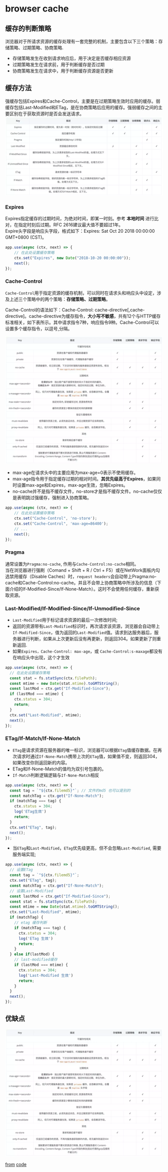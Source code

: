 # browser cache

## 缓存的判断策略

浏览器对于所请求资源的缓存处理有一套完整的机制，主要包含以下三个策略：存储策略、过期策略、协商策略.  

- 存储策略发生在收到请求响应后，用于决定是否缓存相应资源 
- 过期策略发生在请求前，用于判断缓存是否过期
- 协商策略发生在请求中，用于判断缓存资源是否更新

## 缓存方法
强缓存包括Expires和Cache-Control，主要是在过期策略生效时应用的缓存。弱缓存包括Last-Modified和ETag，是在协商策略后应用的缓存。强弱缓存之间的主要区别在于获取资源时是否会发送请求。  
![缓存方法](https://github.com/cmcesummer/public.js/blob/master/knowledge/browserCache/image/cache1.png)  

### Expires

Expires指定缓存的过期时间，为绝对时间，即某一时刻。参考 __本地时间__ 进行比对，在指定时刻后过期。RFC 2616建议最大值不要超过1年。   
Expire头字段是响应头字段，格式如下：Expires: Sat Oct 20 2018 00:00:00 GMT+0800 (CST)。   

```js
app.use(async (ctx, next) => {
    // 在此处设置缓存策略
    ctx.set("Expires", new Date("2018-10-20 00:00:00"));
    next();
});
```

### Cache-Control

`Cache-Control`用于指定资源的缓存机制，可以同时在请求头和响应头中设定，涉及上述三个策略中的两个策略：**存储策略、过期策略**。    

Cache-Control的语法如下：Cache-Control: cache-directive[,cache-directive]。cache-directive为缓存指令，**大小写不敏感**，共有12个与HTTP缓存标准相关，如下表所示。其中请求指令7种，响应指令9种。Cache-Control可以设置多个缓存指令，以逗号,分隔。

![缓存方法](https://github.com/cmcesummer/public.js/blob/master/knowledge/browserCache/image/cache2.png) 

- max-age在请求头中的主要应用为max-age=0表示不使用缓存。
- max-age指令用于指定缓存过期的相对时间。**其优先级高于Expires**，如果同时设置max-age和Expires，max-age生效，忽略Expires。
- no-cache并不是指不缓存文件，no-store才是指不缓存文件。no-cache仅仅是表明跳过强缓存，强制进入协商策略。

```js
app.use(async (ctx, next) => {
    // 在此处设置缓存策略
    ctx.set("Cache-Control", 'no-store');
    ctx.set("Cache-Control", 'max-age=86400');
    // ...
    next();
});
```

### Pragma

通常设置为`Pragma:no-cache`, 作用与`Cache-Control:no-cache`相同。  
当在浏览器进行强刷（Comand + Shift + R / Ctrl + F5）或在NetWork面板内勾选禁用缓存（Disable Caches）时，`request headers`会自动带上Pragma:no-cache和Cache-Control:no-cache。并且不会带上协商策略中所涉及的信息（下面介绍的If-Modified-Since/If-None-Match）。这时不会使用任何缓存，重新获取资源。

### Last-Modified/If-Modified-Since/If-Unmodified-Since

- `Last-Modified`用于标记请求资源的最后一次修改时间;
- 返回的资源带有`Last-Modified`标识时，再次请求该资源，浏览器会自动带上`If-Modified-Since`，值为返回的`Last-Modified`值。请求到达服务器后，服务器进行判断，如果从上次更新后没有再更新，则返回304。如果更新了则重新返回.
- 如果`Expires，Cache-Control: max-age`，或 `Cache-Control:s-maxage`都没有在响应头中出现，这个才生效

```js
app.use(async (ctx, next) => {
  // 在此处设置缓存策略
  const stat = fs.statSync(ctx.filePath);
  const mtime = new Date(stat.mtime).toGMTString();
  const lastMod = ctx.get("If-Modified-Since");
  if (lastMod === mtime) {
    ctx.status = 304;
    return;
  }
  ctx.set("Last-Modified", mtime);
  next();
});
```

### ETag/If-Match/If-None-Match

- `ETag`是请求资源在服务器的唯一标识，浏览器可以根据`ETag`值缓存数据。在再次请求时通过`If-None-Match`携带上次的`ETag`值，如果值不变，则返回304，如果改变你则返回新的内容。
- ETag和If-None-Match的值均为双引号包裹的。
- `If-Match`判断逻辑逻辑与`If-None-Match`相反

```js
app.use(async (ctx, next) => {
  const tag = `"${ctx.filemd5}"`; // 文件的md5 也可以是别的
  const matchTag = ctx.get("If-None-Match");
  if (matchTag === tag) {
    ctx.status = 304;
    log('ETag生效')
    return;
  }
  ctx.set("ETag", tag);
  next();
});
```

- 当`ETag`和`Last-Modified`，`ETag`优先级更高，但不会忽略`Last-Modified`, 需要服务端实现;

```js
app.use(async (ctx, next) => {
  // 设置ETag
  const tag = `"${ctx.filemd5}"`;
  ctx.set("ETag", tag);
  const matchTag = ctx.get("If-None-Match");
  // 设置Last-Modified
  const lastMod = ctx.get("If-Modified-Since");
  const stat = fs.statSync(ctx.filePath);
  const mtime = new Date(stat.mtime).toGMTString();
  ctx.set("Last-Modified", mtime);
  if (matchTag) {
    // etag 缓存判断
    if (matchTag === tag) {
      ctx.status = 304;
      log('ETag 生效')
      return;
    }
  } else if(lastMod) {
    // last-modified缓存
    if (lastMod === mtime) {
      ctx.status = 304;
      log('Last-Modified 生效')
      return;
    }
  }
  next();
});
```

## 优缺点
![优缺点](https://github.com/cmcesummer/public.js/blob/master/knowledge/browserCache/image/cache2.png)















[from](https://mp.weixin.qq.com/s/b_vo_epjycDsGvczU6ol3Q)
[code](https://github.com/verymuch/learning-web-cache)